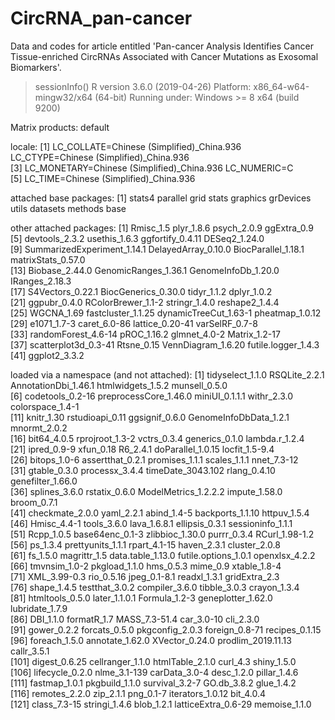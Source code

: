 # CircRNA_pan-cancer
Data and codes for article entitled 'Pan-cancer Analysis Identifies Cancer Tissue-enriched CircRNAs Associated with Cancer Mutations as Exosomal Biomarkers'.

> sessionInfo()
R version 3.6.0 (2019-04-26)
Platform: x86_64-w64-mingw32/x64 (64-bit)
Running under: Windows >= 8 x64 (build 9200)

Matrix products: default

locale:
[1] LC_COLLATE=Chinese (Simplified)_China.936  LC_CTYPE=Chinese (Simplified)_China.936   
[3] LC_MONETARY=Chinese (Simplified)_China.936 LC_NUMERIC=C                              
[5] LC_TIME=Chinese (Simplified)_China.936    

attached base packages:
 [1] stats4    parallel  grid      stats     graphics  grDevices utils     datasets  methods   base     

other attached packages:
 [1] Rmisc_1.5                   plyr_1.8.6                  psych_2.0.9                 ggExtra_0.9                
 [5] devtools_2.3.2              usethis_1.6.3               ggfortify_0.4.11            DESeq2_1.24.0              
 [9] SummarizedExperiment_1.14.1 DelayedArray_0.10.0         BiocParallel_1.18.1         matrixStats_0.57.0         
[13] Biobase_2.44.0              GenomicRanges_1.36.1        GenomeInfoDb_1.20.0         IRanges_2.18.3             
[17] S4Vectors_0.22.1            BiocGenerics_0.30.0         tidyr_1.1.2                 dplyr_1.0.2                
[21] ggpubr_0.4.0                RColorBrewer_1.1-2          stringr_1.4.0               reshape2_1.4.4             
[25] WGCNA_1.69                  fastcluster_1.1.25          dynamicTreeCut_1.63-1       pheatmap_1.0.12            
[29] e1071_1.7-3                 caret_6.0-86                lattice_0.20-41             varSelRF_0.7-8             
[33] randomForest_4.6-14         pROC_1.16.2                 glmnet_4.0-2                Matrix_1.2-17              
[37] scatterplot3d_0.3-41        Rtsne_0.15                  VennDiagram_1.6.20          futile.logger_1.4.3        
[41] ggplot2_3.3.2              

loaded via a namespace (and not attached):
  [1] tidyselect_1.1.0       RSQLite_2.2.1          AnnotationDbi_1.46.1   htmlwidgets_1.5.2      munsell_0.5.0         
  [6] codetools_0.2-16       preprocessCore_1.46.0  miniUI_0.1.1.1         withr_2.3.0            colorspace_1.4-1      
 [11] knitr_1.30             rstudioapi_0.11        ggsignif_0.6.0         GenomeInfoDbData_1.2.1 mnormt_2.0.2          
 [16] bit64_4.0.5            rprojroot_1.3-2        vctrs_0.3.4            generics_0.1.0         lambda.r_1.2.4        
 [21] ipred_0.9-9            xfun_0.18              R6_2.4.1               doParallel_1.0.15      locfit_1.5-9.4        
 [26] bitops_1.0-6           assertthat_0.2.1       promises_1.1.1         scales_1.1.1           nnet_7.3-12           
 [31] gtable_0.3.0           processx_3.4.4         timeDate_3043.102      rlang_0.4.10           genefilter_1.66.0     
 [36] splines_3.6.0          rstatix_0.6.0          ModelMetrics_1.2.2.2   impute_1.58.0          broom_0.7.1           
 [41] checkmate_2.0.0        yaml_2.2.1             abind_1.4-5            backports_1.1.10       httpuv_1.5.4          
 [46] Hmisc_4.4-1            tools_3.6.0            lava_1.6.8.1           ellipsis_0.3.1         sessioninfo_1.1.1     
 [51] Rcpp_1.0.5             base64enc_0.1-3        zlibbioc_1.30.0        purrr_0.3.4            RCurl_1.98-1.2        
 [56] ps_1.3.4               prettyunits_1.1.1      rpart_4.1-15           haven_2.3.1            cluster_2.0.8         
 [61] fs_1.5.0               magrittr_1.5           data.table_1.13.0      futile.options_1.0.1   openxlsx_4.2.2        
 [66] tmvnsim_1.0-2          pkgload_1.1.0          hms_0.5.3              mime_0.9               xtable_1.8-4          
 [71] XML_3.99-0.3           rio_0.5.16             jpeg_0.1-8.1           readxl_1.3.1           gridExtra_2.3         
 [76] shape_1.4.5            testthat_3.0.2         compiler_3.6.0         tibble_3.0.3           crayon_1.3.4          
 [81] htmltools_0.5.0        later_1.1.0.1          Formula_1.2-3          geneplotter_1.62.0     lubridate_1.7.9       
 [86] DBI_1.1.0              formatR_1.7            MASS_7.3-51.4          car_3.0-10             cli_2.3.0             
 [91] gower_0.2.2            forcats_0.5.0          pkgconfig_2.0.3        foreign_0.8-71         recipes_0.1.15        
 [96] foreach_1.5.0          annotate_1.62.0        XVector_0.24.0         prodlim_2019.11.13     callr_3.5.1           
[101] digest_0.6.25          cellranger_1.1.0       htmlTable_2.1.0        curl_4.3               shiny_1.5.0           
[106] lifecycle_0.2.0        nlme_3.1-139           carData_3.0-4          desc_1.2.0             pillar_1.4.6          
[111] fastmap_1.0.1          pkgbuild_1.1.0         survival_3.2-7         GO.db_3.8.2            glue_1.4.2            
[116] remotes_2.2.0          zip_2.1.1              png_0.1-7              iterators_1.0.12       bit_4.0.4             
[121] class_7.3-15           stringi_1.4.6          blob_1.2.1             latticeExtra_0.6-29    memoise_1.1.0  
